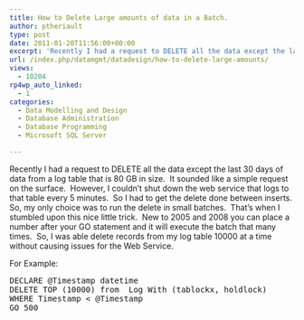 ```yaml
---
title: How to Delete Large amounts of data in a Batch.
author: ptheriault
type: post
date: 2011-01-20T11:56:00+00:00
excerpt: 'Recently I had a request to DELETE all the data except the last 30 days of data from a log table that is 80 GB in size.  It sounded like a simple request on the surface.  However, I couldn’t shut down the web service that logs to that table every 5 minu&hellip;'
url: /index.php/datamgmt/datadesign/how-to-delete-large-amounts/
views:
  - 10204
rp4wp_auto_linked:
  - 1
categories:
  - Data Modelling and Design
  - Database Administration
  - Database Programming
  - Microsoft SQL Server

---
```

Recently I had a request to DELETE all the data except the last 30 days of data from a log table that is 80 GB in size.  It sounded like a simple request on the surface.  However, I couldn’t shut down the web service that logs to that table every 5 minutes.  So I had to get the delete done between inserts.  So, my only choice was to run the delete in small batches.  That’s when I stumbled upon this nice little trick.  New to 2005 and 2008 you can place a number after your GO statement and it will execute the batch that many times.  So, I was able delete records from my log table 10000 at a time without causing issues for the Web Service.

For Example:

<pre>DECLARE @Timestamp datetime
DELETE TOP (10000) from  Log With (tablockx, holdlock)
WHERE Timestamp < @Timestamp
GO 500</pre>